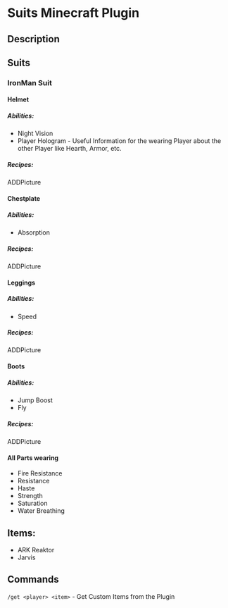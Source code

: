 # Suits Minecraft Plugin
## Description

## Suits
### IronMan Suit
#### Helmet
##### Abilities:
- Night Vision
- Player Hologram - Useful Information for the wearing Player about the other Player like Hearth, Armor, etc.
##### Recipes:
ADDPicture
#### Chestplate
##### Abilities:
- Absorption
##### Recipes:
ADDPicture
#### Leggings
##### Abilities:
- Speed
##### Recipes:
ADDPicture
#### Boots
##### Abilities:
- Jump Boost
- Fly
##### Recipes:
ADDPicture
#### All Parts wearing
- Fire Resistance
- Resistance
- Haste
- Strength
- Saturation
- Water Breathing

## Items:
- ARK Reaktor
- Jarvis

## Commands
``/get <player> <item>`` - Get Custom Items from the Plugin